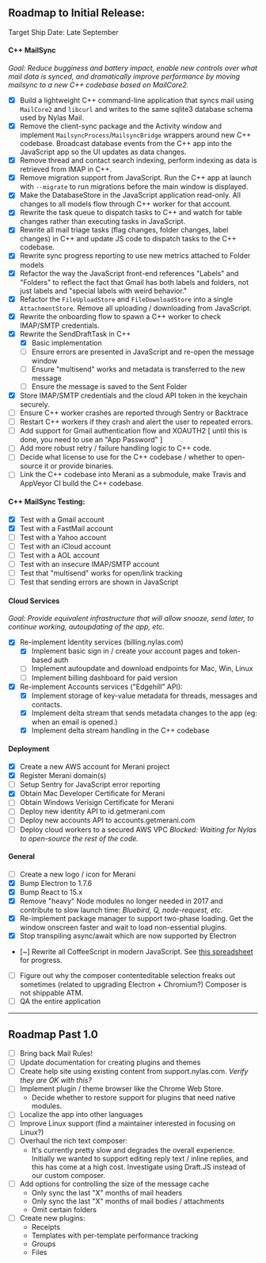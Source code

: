 ## Roadmap to Initial Release:

Target Ship Date: Late September

#### C++ MailSync
*Goal: Reduce bugginess and battery impact, enable new controls over what mail data is synced, and dramatically improve performance by moving mailsync to a new C++ codebase based on MailCore2.*

- [x] Build a lightweight C++ command-line application that syncs mail using `MailCore2` and `libcurl` and writes to the same sqlite3 database schema used by Nylas Mail.
- [x] Remove the client-sync package and the Activity window and implement `MailsyncProcess`/`MailsyncBridge` wrappers around new C++ codebase. Broadcast database events from the C++ app into the JavaScript app so the UI updates as data changes.
- [x] Remove thread and contact search indexing, perform indexing as data is retrieved from IMAP in C++.
- [x] Remove migration support from JavaScript. Run the C++ app at launch with `--migrate` to run migrations before the main window is displayed.
- [x] Make the DatabaseStore in the JavaScript application read-only. All changes to all models flow through C++ worker for that account.
- [x] Rewrite the task queue to dispatch tasks to C++ and watch for table changes rather than executing tasks in JavaScript.
- [x] Rewrite all mail triage tasks (flag changes, folder changes, label changes) in C++ and update JS code to dispatch tasks to the C++ codebase.
- [x] Rewrite sync progress reporting to use new metrics attached to Folder models
- [x] Refactor the way the JavaScript front-end references "Labels" and "Folders" to reflect the fact that Gmail has both labels and folders, not just labels and "special labels with weird behavior."
- [x] Refactor the `FileUploadStore` and `FileDownloadStore` into a single `AttachmentStore`. Remove all uploading / downloading from JavaScript.
- [x] Rewrite the onboarding flow to spawn a C++ worker to check IMAP/SMTP credentials.
- [x] Rewrite the SendDraftTask in C++
  - [x] Basic implementation
  - [ ] Ensure errors are presented in JavaScript and re-open the message window
  - [ ] Ensure "multisend" works and metadata is transferred to the new message
  - [ ] Ensure the message is saved to the Sent Folder
- [x] Store IMAP/SMTP credentials and the cloud API token in the keychain securely.
- [ ] Ensure C++ worker crashes are reported through Sentry or Backtrace
- [ ] Restart C++ workers if they crash and alert the user to repeated errors.
- [ ] Add support for Gmail authentication flow and XOAUTH2 [ until this is done, you need to use an "App Password" ]
- [ ] Add more robust retry / failure handling logic to C++ code.
- [ ] Decide what license to use for the C++ codebase / whether to open-source it or provide binaries.
- [ ] Link the C++ codebase into Merani as a submodule, make Travis and AppVeyor CI build the C++ codebase.

#### C++ MailSync Testing:
- [x] Test with a Gmail account
- [x] Test with a FastMail account
- [ ] Test with a Yahoo account
- [ ] Test with an iCloud account
- [ ] Test with a AOL account
- [ ] Test with an insecure IMAP/SMTP account
- [ ] Test that "multisend" works for open/link tracking
- [ ] Test that sending errors are shown in JavaScript

#### Cloud Services
*Goal: Provide equivalent infrastructure that will allow snooze, send later, to continue working, autoupdating of the app, etc.*

- [x] Re-implement Identity services (billing.nylas.com)
  + [x] Implement basic sign in / create your account pages and token-based auth
  + [ ] Implement autoupdate and download endpoints for Mac, Win, Linux
  + [ ] Implement billing dashboard for paid version

- [x] Re-implement Accounts services ("Edgehill" API):
  + [x] Implement storage of key-value metadata for threads, messages and contacts.
  + [x] Implement delta stream that sends metadata changes to the app (eg: when an email is opened.)
  + [x] Implement delta stream handling in the C++ codebase

#### Deployment
- [x] Create a new AWS account for Merani project
- [x] Register Merani domain(s)
- [ ] Setup Sentry for JavaScript error reporting
- [x] Obtain Mac Developer Certificate for Merani
- [ ] Obtain Windows Verisign Certificate for Merani
- [ ] Deploy new identity API to id.getmerani.com
- [ ] Deploy new accounts API to accounts.getmerani.com
- [ ] Deploy cloud workers to a secured AWS VPC
  *Blocked: Waiting for Nylas to open-source the rest of the code.*

#### General
- [ ] Create a new logo / icon for Merani
- [x] Bump Electron to 1.7.6
- [x] Bump React to 15.x
- [x] Remove "heavy" Node modules no longer needed in 2017 and contribute to slow launch time:
  *Bluebird, Q, node-request, etc.*
- [x] Re-implement package manager to support two-phase loading. Get the window onscreen faster and wait to load non-essential plugins.
- [x] Stop transpiling async/await which are now supported by Electron
- [~] Rewrite all CoffeeScript in modern JavaScript. See [this spreadsheet](https://docs.google.com/spreadsheets/d/1DsZhrNEzCTBlsrPo82UkUxSgqj_fkGRcgTQ-lurnq7c) for progress.
- [ ] Figure out why the composer contenteditable selection freaks out sometimes (related to upgrading Electron + Chromium?) Composer is not shippable ATM.
- [ ] QA the entire application

-----

## Roadmap Past 1.0
- [ ] Bring back Mail Rules!
- [ ] Update documentation for creating plugins and themes
- [ ] Create help site using existing content from support.nylas.com.
  *Verify they are OK with this?*
- [ ] Implement plugin / theme browser like the Chrome Web Store.
  + Decide whether to restore support for plugins that need native modules.
- [ ] Localize the app into other languages
- [ ] Improve Linux support (find a maintainer interested in focusing on Linux?)
- [ ] Overhaul the rich text composer:
  + It's currently pretty slow and degrades the overall experience. Initially we wanted to support editing reply text / inline replies, and this has come at a high cost. Investigate using Draft.JS instead of our custom composer.
- [ ] Add options for controlling the size of the message cache
  + Only sync the last "X" months of mail headers
  + Only sync the last "X" months of mail bodies / attachments
  + Omit certain folders
- [ ] Create new plugins:
  + Receipts
  + Templates with per-template performance tracking
  + Groups
  + Files
